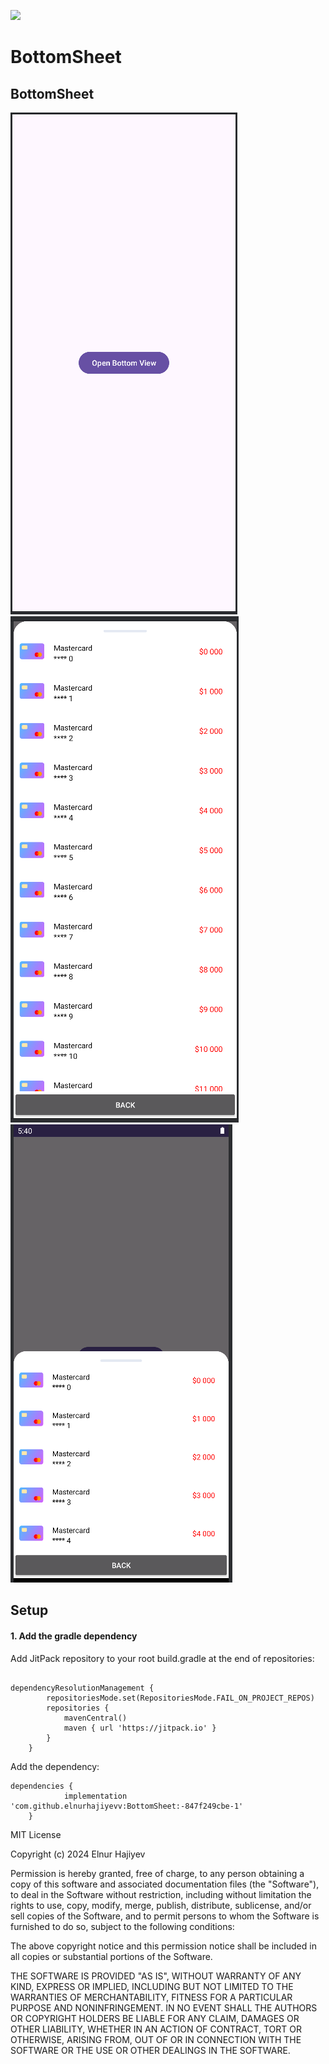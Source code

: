 [![](https://jitpack.io/v/elnurhajiyevv/BottomSheet.svg)](https://jitpack.io/#elnurhajiyevv/BottomSheet)



# BottomSheet

## BottomSheet

![Screenshot2](images/screenshot2.png)
![Screenshot1](images/screenshot1.png)
![Screenshot3](images/screenshot3.png)


## Setup

#### 1. Add the gradle dependency

Add JitPack repository to your root build.gradle at the end of repositories:
```

dependencyResolutionManagement {
		repositoriesMode.set(RepositoriesMode.FAIL_ON_PROJECT_REPOS)
		repositories {
			mavenCentral()
			maven { url 'https://jitpack.io' }
		}
	}
```
Add the dependency:
```
dependencies {
	        implementation 'com.github.elnurhajiyevv:BottomSheet:-847f249cbe-1'
	}
```

MIT License

Copyright (c) 2024 Elnur Hajiyev

Permission is hereby granted, free of charge, to any person obtaining a copy
of this software and associated documentation files (the "Software"), to deal
in the Software without restriction, including without limitation the rights
to use, copy, modify, merge, publish, distribute, sublicense, and/or sell
copies of the Software, and to permit persons to whom the Software is
furnished to do so, subject to the following conditions:

The above copyright notice and this permission notice shall be included in all
copies or substantial portions of the Software.

THE SOFTWARE IS PROVIDED "AS IS", WITHOUT WARRANTY OF ANY KIND, EXPRESS OR
IMPLIED, INCLUDING BUT NOT LIMITED TO THE WARRANTIES OF MERCHANTABILITY,
FITNESS FOR A PARTICULAR PURPOSE AND NONINFRINGEMENT. IN NO EVENT SHALL THE
AUTHORS OR COPYRIGHT HOLDERS BE LIABLE FOR ANY CLAIM, DAMAGES OR OTHER
LIABILITY, WHETHER IN AN ACTION OF CONTRACT, TORT OR OTHERWISE, ARISING FROM,
OUT OF OR IN CONNECTION WITH THE SOFTWARE OR THE USE OR OTHER DEALINGS IN THE
SOFTWARE.
```
